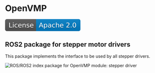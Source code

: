 # OpenVMP

[![License](./license.svg)](./LICENSE.txt)

## ROS2 package for stepper motor drivers

This package implements the interface to be used by all stepper drivers.

![ROS/ROS2 index package for OpenVMP module: stepper driver](https://www.google-analytics.com/collect?v=1&tid=UA-242596187-2&cid=555&aip=1&t=event&ec=github&ea=md&dp=%2FREADME.md&dt=ROS2%20package%20for%20stepper%20driver)